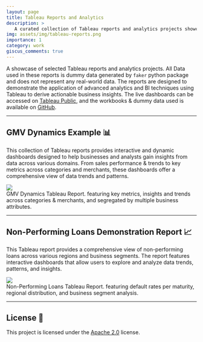 ```yaml
---
layout: page
title: Tableau Reports and Analytics
description: >
   A curated collection of Tableau reports and analytics projects showcasing data-driven insights and visualizations. This project demonstrates the application of advanced analytics and BI techniques using Tableau to derive actionable business insights.
img: assets/img/tableau-reports.png
importance: 1
category: work
giscus_comments: true
---
```


A showcase of selected Tableau reports and analytics projects. All Data used in these reports is dummy data generated by `faker` python package and does not represent any real-world data. The reports are designed to demonstrate the application of advanced analytics and BI techniques using Tableau to derive actionable business insights.
The live dashboards can be accessed on [Tableau Public](https://public.tableau.com/app/profile/amr.achraf/vizzes), and the workbooks & dummy data used is available on [GitHub](https://github.com/amr-sheriff/tableau-reports).

---

## GMV Dynamics Example 📊

This collection of Tableau reports provides interactive and dynamic dashboards designed to help businesses and analysts gain insights from data across various domains. From sales performance & trends to key metrics across categories and merchants, these dashboards offer a comprehensive view of data trends and patterns.

<div class="row">
    <div class="col-sm mt-3 mt-md-0">
      <div class='tableauPlaceholder' id='viz1722841736713' style='position: relative'>
          <noscript>
              <a href='#'>
                  <img alt=' ' src='https://public.tableau.com/static/images/gm/gmv-dynamics/GMVDynamics/1_rss.png' style='border: none' />
              </a>
          </noscript>
          <object class='tableauViz' style='display:none;'>
              <param name='host_url' value='https%3A%2F%2Fpublic.tableau.com%2F' />
              <param name='embed_code_version' value='3' />
              <param name='site_root' value='' />
              <param name='name' value='gmv-dynamics/GMVDynamics' />
              <param name='tabs' value='yes' />
              <param name='toolbar' value='yes' />
              <param name='static_image' value='https://public.tableau.com/static/images/gm/gmv-dynamics/GMVDynamics/1.png' />
              <param name='animate_transition' value='yes' />
              <param name='display_static_image' value='yes' />
              <param name='display_spinner' value='yes' />
              <param name='display_overlay' value='yes' />
              <param name='display_count' value='yes' />
              <param name='language' value='en-US' />
          </object>
      </div>
    </div>
</div>
<div class="caption">
    GMV Dynamics Tableau Report. featuring key metrics, insights and trends across categories & merchants, and segregated by multiple business attributes.
</div>

<script type='text/javascript'>
    var divElement = document.getElementById('viz1722841736713');
    var vizElement = divElement.getElementsByTagName('object')[0];
    if (divElement.offsetWidth > 800) {
        vizElement.style.minWidth = '1366px';
        vizElement.style.maxWidth = '100%';
        vizElement.style.minHeight = '850px';
        vizElement.style.maxHeight = (divElement.offsetWidth * 0.75) + 'px';
    } else if (divElement.offsetWidth > 500) {
        vizElement.style.minWidth = '1366px';
        vizElement.style.maxWidth = '100%';
        vizElement.style.minHeight = '850px';
        vizElement.style.maxHeight = (divElement.offsetWidth * 0.75) + 'px';
    } else {
        vizElement.style.width = '100%';
        vizElement.style.minHeight = '1600px';
        vizElement.style.maxHeight = (divElement.offsetWidth * 1.77) + 'px';
    }
    var scriptElement = document.createElement('script');
    scriptElement.src = 'https://public.tableau.com/javascripts/api/viz_v1.js';
    vizElement.parentNode.insertBefore(scriptElement, vizElement);
</script>

---

## Non-Performing Loans Demonstration Report 📈

This Tableau report provides a comprehensive view of non-performing loans across various regions and business segments. The report features interactive dashboards that allow users to explore and analyze data trends, patterns, and insights.

<div class="row">
    <div class="col-sm mt-3 mt-md-0">
        <div class='tableauPlaceholder' id='viz1723238133073' style='position: relative'>
            <noscript>
                <a href='#'>
                    <img alt=' ' src='https://public.tableau.com/static/images/No/Non-performing-loans-report/DefaultRateperMaturity/1_rss.png' style='border: none' />
                </a>
            </noscript>
            <object class='tableauViz' style='display:none;'>
                <param name='host_url' value='https%3A%2F%2Fpublic.tableau.com%2F' />
                <param name='embed_code_version' value='3' />
                <param name='site_root' value='' />
                <param name='name' value='Non-performing-loans-report/DefaultRateperMaturity' />
                <param name='tabs' value='yes' />
                <param name='toolbar' value='yes' />
                <param name='static_image' value='https://public.tableau.com/static/images/No/Non-performing-loans-report/DefaultRateperMaturity/1.png' />
                <param name='animate_transition' value='yes' />
                <param name='display_static_image' value='yes' />
                <param name='display_spinner' value='yes' />
                <param name='display_overlay' value='yes' />
                <param name='display_count' value='yes' />
                <param name='language' value='en-US' />
            </object>
        </div>
    </div>
</div>
<div class="caption">
    Non-Performing Loans Tableau Report. featuring default rates per maturity, regional distribution, and business segment analysis.
</div>

<script type='text/javascript'>
    var divElement = document.getElementById('viz1723238133073');
    var vizElement = divElement.getElementsByTagName('object')[0];
    
    if (divElement.offsetWidth > 800) {
        vizElement.style.width = '1366px';
        vizElement.style.height = '818px';
    } else if (divElement.offsetWidth > 500) {
        vizElement.style.width = '1366px';
        vizElement.style.height = '818px';
    } else {
        vizElement.style.width = '100%';
        vizElement.style.height = '1250px';
    }
    
    var scriptElement = document.createElement('script');
    scriptElement.src = 'https://public.tableau.com/javascripts/api/viz_v1.js';
    vizElement.parentNode.insertBefore(scriptElement, vizElement);
</script>

---

## License 📜
This project is licensed under the [Apache 2.0](https://github.com/amr-sheriff/arxiv-assistant/blob/main/LICENSE) license.
